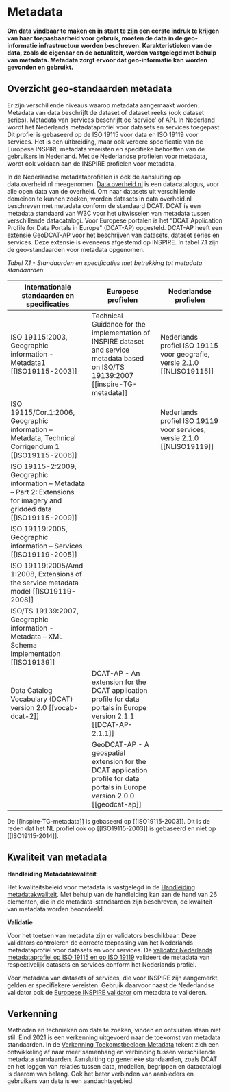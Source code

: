 # Metadata

**Om data vindbaar te maken en in staat te zijn een eerste indruk te krijgen van haar toepasbaarheid voor gebruik, moeten de data in de geo-informatie infrastructuur worden beschreven. Karakteristieken van de data, zoals de eigenaar en de actualiteit, worden vastgelegd met behulp van metadata. Metadata zorgt ervoor dat geo-informatie kan worden gevonden en gebruikt.**

## Overzicht geo-standaarden metadata

Er zijn verschillende niveaus waarop metadata aangemaakt worden. Metadata van data beschrijft de dataset of dataset reeks (ook dataset series). Metadata van services beschrijft de ‘service’ of API. In Nederland wordt het Nederlands metadataprofiel voor datasets en services toegepast. Dit profiel is gebaseerd op de ISO 19115 voor data en ISO 19119 voor services. Het is een uitbreiding, maar ook verdere specificatie van de Europese INSPIRE metadata vereisten en specifieke behoeften van de gebruikers in Nederland. Met de Nederlandse profielen voor metadata, wordt ook voldaan aan de INSPIRE profielen voor metadata. 

In de Nederlandse metadataprofielen is ook de aansluiting op data.overheid.nl meegenomen. [Data.overheid.nl](https://data.overheid.nl/) is een datacatalogus, voor alle open data van de overheid. Om naar datasets uit verschillende domeinen te kunnen zoeken, worden datasets in data.overheid.nl beschreven met metadata conform de standaard DCAT. DCAT is een metadata standaard van W3C voor het uitwisselen van metadata tussen verschillende datacatalogi. 
Voor Europese portalen is het “DCAT Application Profile for Data Portals in Europe" (DCAT-AP) opgesteld. DCAT-AP heeft een extensie GeoDCAT-AP voor het beschrijven van datasets, dataset series en services. Deze extensie is eveneens afgestemd op INSPIRE. In tabel 7.1 zijn de geo-standaarden voor metadata opgenomen.    

*Tabel 7.1 - Standaarden en specificaties met betrekking tot metadata standaarden*

| **Internationale standaarden en specificaties**    | **Europese profielen**       | **Nederlandse profielen**  |
|----------------------------------------------------|------------------------------|----------------------------|
| ISO 19115:2003, Geographic information - Metadata1 [[ISO19115-2003]] |  Technical Guidance for the implementation of INSPIRE dataset and service metadata based on ISO/TS 19139:2007 [[inspire-TG-metadata]] | Nederlands profiel ISO 19115 voor geografie, versie 2.1.0 [[NLISO19115]] |
| ISO 19115/Cor.1:2006, Geographic information – Metadata, Technical Corrigendum 1 [[ISO19115-2006]]  |  | Nederlands profiel ISO 19119 voor services, versie 2.1.0 [[NLISO19119]]  |
| ISO 19115-2:2009, Geographic information – Metadata – Part 2: Extensions for imagery and gridded data [[ISO19115-2009]] | |  |
| ISO 19119:2005, Geographic information – Services [[ISO19119-2005]] |  |  |
| ISO 19119:2005/Amd 1:2008, Extensions of the service metadata model [[ISO19119-2008]] |  |  |
| ISO/TS 19139:2007, Geographic information - Metadata – XML Schema Implementation [[ISO19139]]  |  |  |
| Data Catalog Vocabulary (DCAT) version 2.0 [[vocab-dcat-2]] | DCAT-AP - An extension for the DCAT application profile for data portals in Europe version 2.1.1 [[DCAT-AP-2.1.1]]| 
| | GeoDCAT-AP - A geospatial extension for the DCAT application profile for data portals in Europe version 2.0.0 [[geodcat-ap]] | |


<aside class="note">De [[inspire-TG-metadata]] is gebaseerd op [[ISO19115-2003]]. Dit is de reden dat het NL profiel ook op [[ISO19115-2003]] is gebaseerd en niet op [[ISO19115-2014]]. </aside>


## Kwaliteit van metadata

**Handleiding Metadatakwaliteit**

Het kwaliteitsbeleid voor metadata is vastgelegd in de [Handleiding metadatakwaliteit](https://www.geonovum.nl/uploads/documents/Handleiding%20metadata%20monitoring%20v0.5.pdf). Met behulp van de handleiding kan aan de hand van 26 elementen, die in de metadata-standaarden zijn beschreven, de kwaliteit van metadata worden beoordeeld.

**Validatie**

Voor het toetsen van metadata zijn er validators beschikbaar. Deze validators controleren de correcte toepassing van het Nederlands metadataprofiel voor datasets en voor services. De [validator Nederlands metadataprofiel op ISO 19115 en op ISO 19119](https://validatie.geostandaarden.nl/) valideert de metadata van respectivelijk datasets en services conform het Nederlands profiel. 

Voor metadata van datasets of services, die voor INSPIRE zijn aangemerkt, gelden er specifiekere vereisten. Gebruik daarvoor
naast de Nederlandse validator ook de [Europese INSPIRE validator](https://inspire.ec.europa.eu/validator/home/index.html) om metadata te valideren.

## Verkenning

Methoden en technieken om data te zoeken, vinden en ontsluiten staan niet stil. Eind 2021 is een verkenning uitgevoerd naar de toekomst van metadata standaarden. In de [Verkenning Toekomstbeelden Metadata](https://docs.geostandaarden.nl/vtm/cv-al-vrk-20211125/#d1e9) tekent zich een ontwikkeling af naar meer samenhang en verbinding tussen verschillende metadata standaarden. Aansluiting op generieke standaarden, zoals DCAT en het leggen van relaties tussen data, modellen, begrippen en datacatalogi is daarom van belang. Ook het beter verbinden van aanbieders en gebruikers van data is een aandachtsgebied. 


